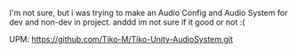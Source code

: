 I'm not sure, but i was trying to make an Audio Config and Audio System for dev and non-dev in project. anddd im not sure if it good or not :(

UPM: https://github.com/Tiko-M/Tiko-Unity-AudioSystem.git
